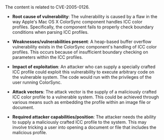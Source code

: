 The content is related to CVE-2005-0126.

- **Root cause of vulnerability**: The vulnerability is caused by a flaw in the way Apple's Mac OS X ColorSync component handles ICC color profiles. Specifically, the component fails to properly check boundary conditions when parsing ICC profiles.

- **Weaknesses/vulnerabilities present**: A heap-based buffer overflow vulnerability exists in the ColorSync component's handling of ICC color profiles. This occurs because of insufficient boundary checking on parameters within the ICC profiles.

- **Impact of exploitation**: An attacker who can supply a specially crafted ICC profile could exploit this vulnerability to execute arbitrary code on the vulnerable system. The code would run with the privileges of the user running ColorSync.

- **Attack vectors**: The attack vector is the supply of a maliciously crafted ICC color profile to a vulnerable system. This could be achieved through various means such as embedding the profile within an image file or document.

- **Required attacker capabilities/position**: The attacker needs the ability to supply a maliciously crafted ICC profile to the system. This may involve tricking a user into opening a document or file that includes the malicious profile.